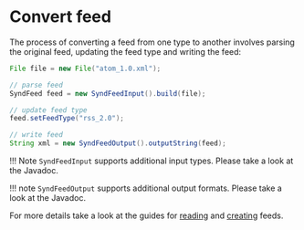 # Convert feed

The process of converting a feed from one type to another involves parsing the
original feed, updating the feed type and writing the feed:

```java
File file = new File("atom_1.0.xml");

// parse feed
SyndFeed feed = new SyndFeedInput().build(file);

// update feed type
feed.setFeedType("rss_2.0");

// write feed
String xml = new SyndFeedOutput().outputString(feed);
```

!!! Note 
    `SyndFeedInput` supports additional input types. Please take a look at the 
    Javadoc.

!!! note 
    `SyndFeedOutput` supports additional output formats. Please take a look at 
    the Javadoc.

For more details take a look at the guides for [reading](read-feed.md) and
[creating](create-feed.md) feeds.
